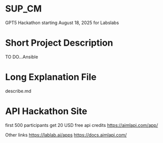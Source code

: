 # SUP_CM
GPT5 Hackathon starting August 18, 2025 for Labslabs

# Short Project Description
TO DO...Ansible

# Long Explanation File
describe.md

# API Hackathon Site
first 500 participants get 20 USD free api credits
https://aimlapi.com/app/

Other links
https://lablab.ai/apps
https://docs.aimlapi.com/
